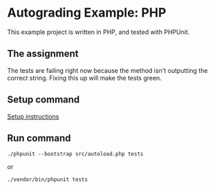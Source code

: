 # Autograding Example: PHP

This example project is written in PHP, and tested with PHPUnit.

## The assignment

The tests are failing right now because the method isn't outputting the correct string. Fixing this up will make the tests green.

## Setup command

[Setup instructions](https://phpunit.de/getting-started/phpunit-9.html)

## Run command

`./phpunit --bootstrap src/autoload.php tests`

or

`./vendor/bin/phpunit tests`

